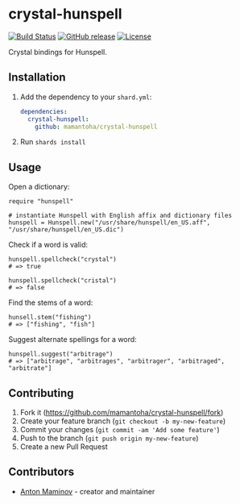 # crystal-hunspell

[![Build Status](https://travis-ci.org/mamantoha/crystal-hunspell.svg?branch=master)](https://travis-ci.org/mamantoha/crystal-hunspell)
[![GitHub release](https://img.shields.io/github/release/mamantoha/crystal-hunspell.svg)](https://github.com/mamantoha/crystal-hunspell/releases)
[![License](https://img.shields.io/github/license/mamantoha/crystal-hunspell.svg)](https://github.com/mamantoha/crystal-hunspell/blob/master/LICENSE)

Crystal bindings for Hunspell.

## Installation

1. Add the dependency to your `shard.yml`:

   ```yaml
   dependencies:
     crystal-hunspell:
       github: mamantoha/crystal-hunspell
   ```

2. Run `shards install`

## Usage

Open a dictionary:

```crystal
require "hunspell"

# instantiate Hunspell with English affix and dictionary files
hunspell = Hunspell.new("/usr/share/hunspell/en_US.aff", "/usr/share/hunspell/en_US.dic")
```

Check if a word is valid:

```crystall
hunspell.spellcheck("crystal")
# => true

hunspell.spellcheck("cristal")
# => false
```

Find the stems of a word:

```crystall
hunsell.stem("fishing")
# => ["fishing", "fish"]
```

Suggest alternate spellings for a word:

```crystal
hunspell.suggest("arbitrage")
# => ["arbitrage", "arbitrages", "arbitrager", "arbitraged", "arbitrate"]
```

## Contributing

1. Fork it (<https://github.com/mamantoha/crystal-hunspell/fork>)
2. Create your feature branch (`git checkout -b my-new-feature`)
3. Commit your changes (`git commit -am 'Add some feature'`)
4. Push to the branch (`git push origin my-new-feature`)
5. Create a new Pull Request

## Contributors

- [Anton Maminov](https://github.com/mamantoha) - creator and maintainer
